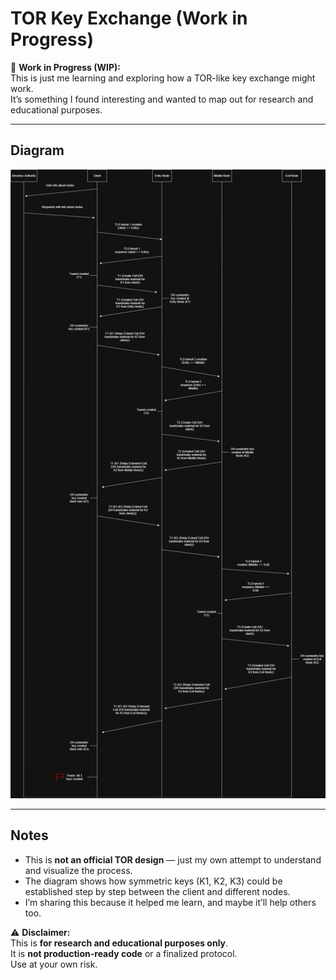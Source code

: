 # TOR Key Exchange (Work in Progress)

🚧 **Work in Progress (WIP):**  
This is just me learning and exploring how a TOR-like key exchange might work.  
It’s something I found interesting and wanted to map out for research and educational purposes.  

---

## Diagram
![TOR Key Exchange](tor_key_exchange_v0.2.png)

---

## Notes
- This is **not an official TOR design** — just my own attempt to understand and visualize the process.  
- The diagram shows how symmetric keys (K1, K2, K3) could be established step by step between the client and different nodes.  
- I’m sharing this because it helped me learn, and maybe it’ll help others too.  

⚠️ **Disclaimer:**  
This is **for research and educational purposes only**.  
It is **not production-ready code** or a finalized protocol.  
Use at your own risk.
